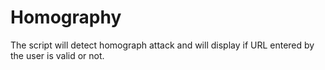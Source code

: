 # Homography
The script will detect homograph attack and will display if URL entered by the user is valid or not.

